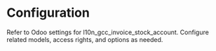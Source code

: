 # Configuration

Refer to Odoo settings for l10n_gcc_invoice_stock_account. Configure related models, access rights, and options as needed.
